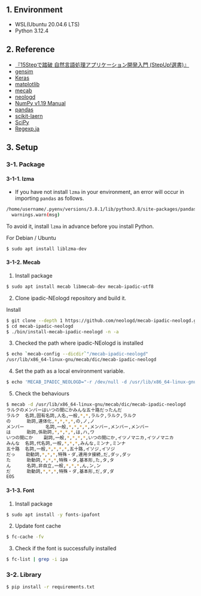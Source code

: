 ## 1. Environment

- WSL(Ubuntu 20.04.6 LTS)
- Python 3.12.4

## 2. Reference

- [『15Stepで踏破 自然言語処理アプリケーション開発入門 (StepUp!選書)』](https://bookmeter.com/books/14438482)
- [gensim](https://radimrehurek.com/gensim/auto_examples/index.html)
- [Keras](https://keras.io/guides/)
- [matplotlib](https://matplotlib.org/)
- [mecab](https://taku910.github.io/mecab/)
- [neologd](https://github.com/neologd/mecab-ipadic-neologd)
- [NumPy v1.19 Manual](https://numpy.org/doc/stable/)
- [pandas](https://pandas.pydata.org/docs/)
- [scikit-laern](https://scikit-learn.org/stable/user_guide.html)
- [SciPy](https://www.scipy.org/docs.html)
- [Regexp.ja](https://github.com/neologd/mecab-ipadic-neologd/wiki/Regexp.ja)

## 3. Setup

### 3-1. Package

#### 3-1-1. lzma

- If you have not install `lzma` in your environment, an error will occur in importing `pandas` as follows.

```bash
/home/username/.pyenv/versions/3.8.1/lib/python3.8/site-packages/pandas/compat/__init__.py:117: UserWarning: Could not import the lzma module. Your installed Python is incomplete. Attempting to use lzma compression will result in a RuntimeError.
  warnings.warn(msg)
  ```
To avoid it, install `lzma` in advance before you install Python.

For Debian / Ubuntu

```bash
$ sudo apt install liblzma-dev
```

#### 3-1-2. Mecab

1. Install package

```bash
$ sudo apt install mecab libmecab-dev mecab-ipadic-utf8
```

2. Clone ipadic-NEologd repository and build it.

Install
```bash
$ git clone --depth 1 https://github.com/neologd/mecab-ipadic-neologd.git
$ cd mecab-ipadic-neologd
$ ./bin/install-mecab-ipadic-neologd -n -a
```

3. Checked the path where ipadic-NEologd is installed

```bash
$ echo `mecab-config --dicdir`"/mecab-ipadic-neologd"
/usr/lib/x86_64-linux-gnu/mecab/dic/mecab-ipadic-neologd
```

4. Set the path as a local environment variable.

```bash
$ echo 'MECAB_IPADIC_NEOLOGD="-r /dev/null -d /usr/lib/x86_64-linux-gnu/mecab/dic/mecab-ipadic-neologd"' >> ~/.bash_profile
```

5. Check the behaviours

```bash
$ mecab -d /usr/lib/x86_64-linux-gnu/mecab/dic/mecab-ipadic-neologd
ラルクのメンバーはいつの間にかみんな五十路だったんだ
ラルク  名詞,固有名詞,人名,一般,*,*,ラルク,ラルク,ラルク
の      助詞,連体化,*,*,*,*,の,ノ,ノ
メンバー        名詞,一般,*,*,*,*,メンバー,メンバー,メンバー
は      助詞,係助詞,*,*,*,*,は,ハ,ワ
いつの間にか    副詞,一般,*,*,*,*,いつの間にか,イツノマニカ,イツノマニカ
みんな  名詞,代名詞,一般,*,*,*,みんな,ミンナ,ミンナ
五十路  名詞,一般,*,*,*,*,五十路,イソジ,イソジ
だっ    助動詞,*,*,*,特殊・ダ,連用タ接続,だ,ダッ,ダッ
た      助動詞,*,*,*,特殊・タ,基本形,た,タ,タ
ん      名詞,非自立,一般,*,*,*,ん,ン,ン
だ      助動詞,*,*,*,特殊・ダ,基本形,だ,ダ,ダ
EOS
```

#### 3-1-3. Font

1. Install package

```bash
$ sudo apt install -y fonts-ipafont
```

2. Update font cache

```bash
$ fc-cache -fv
```

3. Check if the font is successfully installed

```bash
$ fc-list | grep -i ipa
```

### 3-2. Library

```bash
$ pip install -r requirements.txt
```
